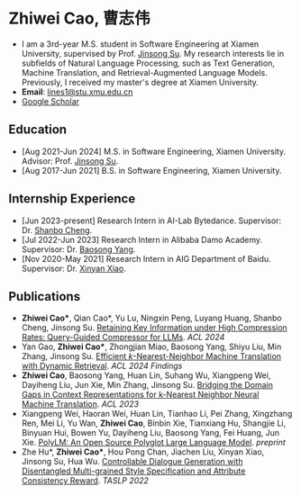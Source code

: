 # Zhiwei Cao, 曹志伟

* I am a 3rd-year M.S. student in Software Engineering at Xiamen University, supervised by Prof. [Jinsong Su](https://cdmc.xmu.edu.cn/info/1010/1054.htm). My research interests lie in subfields of Natural Language Processing, such as Text Generation, Machine Translation, and Retrieval-Augmented Language Models. Previously, I received my master's degree at Xiamen University.
* **Email**: lines1@stu.xmu.edu.cn
* [Google Scholar](https://scholar.google.com/citations?user=lUg6L5cAAAAJ&hl=zh-CN)

## Education
* [Aug 2021-Jun 2024] M.S. in Software Engineering, Xiamen University. Advisor: Prof. [Jinsong Su](https://cdmc.xmu.edu.cn/info/1010/1054.htm).
* [Aug 2017-Jun 2021] B.S. in Software Engineering, Xiamen University.

## Internship Experience
* [Jun 2023-present] Research Intern in AI-Lab Bytedance. Supervisor: Dr. [Shanbo Cheng](https://scholar.google.com/citations?hl=zh-CN&user=CYUBKN0AAAAJ).
* [Jul 2022-Jun 2023] Research Intern in Alibaba Damo Academy. Supervisor: Dr. [Baosong Yang](https://baosongyang.site/).
* [Nov 2020-May 2021] Research Intern in AIG Department of Baidu. Supervisor: Dr. [Xinyan Xiao](https://scholar.google.com/citations?hl=zh-CN&user=lWRYa3wAAAAJ).

## Publications
* **Zhiwei Cao\***, Qian Cao*, Yu Lu, Ningxin Peng, Luyang Huang, Shanbo Cheng, Jinsong Su. [Retaining Key Information under High Compression Rates: Query-Guided Compressor for LLMs](https://openreview.net/forum?id=z9FgnjTqce). _ACL 2024_
* Yan Gao, **Zhiwei Cao\***, Zhongjian Miao, Baosong Yang, Shiyu Liu, Min Zhang, Jinsong Su. [Efficient $k$-Nearest-Neighbor Machine Translation with Dynamic Retrieval](https://openreview.net/forum?id=hESRmElqeE). _ACL 2024 Findings_
* **Zhiwei Cao**, Baosong Yang, Huan Lin, Suhang Wu, Xiangpeng Wei, Dayiheng Liu, Jun Xie, Min Zhang, Jinsong Su. [Bridging the Domain Gaps in Context Representations for k-Nearest Neighbor Neural Machine Translation](https://aclanthology.org/2023.acl-long.321/). _ACL 2023_
* Xiangpeng Wei, Haoran Wei, Huan Lin, Tianhao Li, Pei Zhang, Xingzhang Ren, Mei Li, Yu Wan, **Zhiwei Cao**, Binbin Xie, Tianxiang Hu, Shangjie Li, Binyuan Hui, Bowen Yu, Dayiheng Liu, Baosong Yang, Fei Huang, Jun Xie. [PolyLM: An Open Source Polyglot Large Language Model](https://arxiv.org/abs/2307.06018). _preprint_
* Zhe Hu*, **Zhiwei Cao\***, Hou Pong Chan, Jiachen Liu, Xinyan Xiao, Jinsong Su, Hua Wu. [Controllable Dialogue Generation with Disentangled Multi-grained Style Specification and Attribute Consistency Reward](https://ieeexplore.ieee.org/document/9944920). _TASLP 2022_
